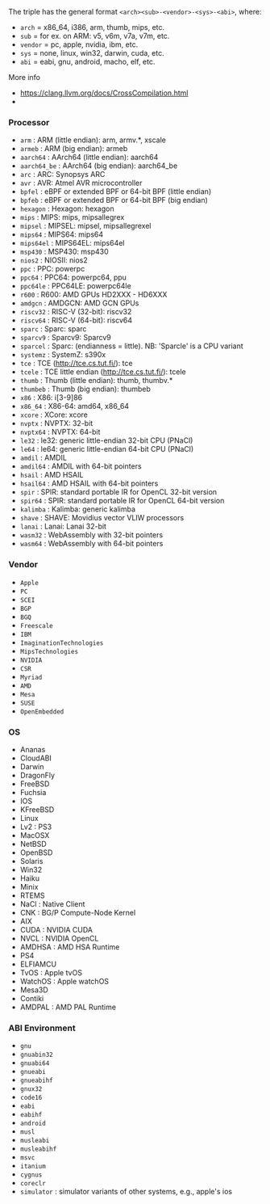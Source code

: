 The triple has the general format `<arch><sub>-<vendor>-<sys>-<abi>`, where:
- `arch` = x86_64, i386, arm, thumb, mips, etc.
- `sub` = for ex. on ARM: v5, v6m, v7a, v7m, etc.
- `vendor` = pc, apple, nvidia, ibm, etc.
- `sys` = none, linux, win32, darwin, cuda, etc.
- `abi` = eabi, gnu, android, macho, elf, etc.

More info
- https://clang.llvm.org/docs/CrossCompilation.html
- 

### Processor

- `arm`            : ARM (little endian): arm, armv.*, xscale
- `armeb`          : ARM (big endian): armeb
- `aarch64`        : AArch64 (little endian): aarch64
- `aarch64_be`     : AArch64 (big endian): aarch64_be
- `arc`            : ARC: Synopsys ARC
- `avr`            : AVR: Atmel AVR microcontroller
- `bpfel`          : eBPF or extended BPF or 64-bit BPF (little endian)
- `bpfeb`          : eBPF or extended BPF or 64-bit BPF (big endian)
- `hexagon`        : Hexagon: hexagon
- `mips`           : MIPS: mips, mipsallegrex
- `mipsel`         : MIPSEL: mipsel, mipsallegrexel
- `mips64`         : MIPS64: mips64
- `mips64el`       : MIPS64EL: mips64el
- `msp430`         : MSP430: msp430
- `nios2`          : NIOSII: nios2
- `ppc`            : PPC: powerpc
- `ppc64`          : PPC64: powerpc64, ppu
- `ppc64le`        : PPC64LE: powerpc64le
- `r600`           : R600: AMD GPUs HD2XXX - HD6XXX
- `amdgcn`         : AMDGCN: AMD GCN GPUs
- `riscv32`        : RISC-V (32-bit): riscv32
- `riscv64`        : RISC-V (64-bit): riscv64
- `sparc`          : Sparc: sparc
- `sparcv9`        : Sparcv9: Sparcv9
- `sparcel`        : Sparc: (endianness = little). NB: 'Sparcle' is a CPU variant
- `systemz`        : SystemZ: s390x
- `tce`            : TCE (http://tce.cs.tut.fi/): tce
- `tcele`          : TCE little endian (http://tce.cs.tut.fi/): tcele
- `thumb`          : Thumb (little endian): thumb, thumbv.*
- `thumbeb`        : Thumb (big endian): thumbeb
- `x86`            : X86: i[3-9]86
- `x86_64`         : X86-64: amd64, x86_64
- `xcore`          : XCore: xcore
- `nvptx`          : NVPTX: 32-bit
- `nvptx64`        : NVPTX: 64-bit
- `le32`           : le32: generic little-endian 32-bit CPU (PNaCl)
- `le64`           : le64: generic little-endian 64-bit CPU (PNaCl)
- `amdil`          : AMDIL
- `amdil64`        : AMDIL with 64-bit pointers
- `hsail`          : AMD HSAIL
- `hsail64`        : AMD HSAIL with 64-bit pointers
- `spir`           : SPIR: standard portable IR for OpenCL 32-bit version
- `spir64`         : SPIR: standard portable IR for OpenCL 64-bit version
- `kalimba`        : Kalimba: generic kalimba
- `shave`          : SHAVE: Movidius vector VLIW processors
- `lanai`          : Lanai: Lanai 32-bit
- `wasm32`         : WebAssembly with 32-bit pointers
- `wasm64`         : WebAssembly with 64-bit pointers

### Vendor

- `Apple`
- `PC`
- `SCEI`
- `BGP`
- `BGQ`
- `Freescale`
- `IBM`
- `ImaginationTechnologies`
- `MipsTechnologies`
- `NVIDIA`
- `CSR`
- `Myriad`
- `AMD`
- `Mesa`
- `SUSE`
- `OpenEmbedded`

### OS

- Ananas
- CloudABI
- Darwin
- DragonFly
- FreeBSD
- Fuchsia
- IOS
- KFreeBSD
- Linux
- Lv2        : PS3
- MacOSX
- NetBSD
- OpenBSD
- Solaris
- Win32
- Haiku
- Minix
- RTEMS
- NaCl       : Native Client
- CNK        : BG/P Compute-Node Kernel
- AIX
- CUDA       : NVIDIA CUDA
- NVCL       : NVIDIA OpenCL
- AMDHSA     : AMD HSA Runtime
- PS4
- ELFIAMCU
- TvOS       : Apple tvOS
- WatchOS    : Apple watchOS
- Mesa3D
- Contiki
- AMDPAL     : AMD PAL Runtime

### ABI Environment

- `gnu`
- `gnuabin32`
- `gnuabi64`
- `gnueabi`
- `gnueabihf`
- `gnux32`
- `code16`
- `eabi`
- `eabihf`
- `android`
- `musl`
- `musleabi`
- `musleabihf`
- `msvc`
- `itanium`
- `cygnus`
- `coreclr`
- `simulator` : simulator variants of other systems, e.g., apple's ios

